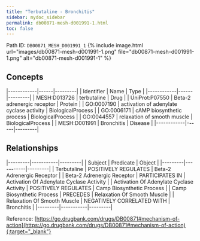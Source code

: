 ```yaml
---
title: "Terbutaline - Bronchitis"
sidebar: mydoc_sidebar
permalink: db00871-mesh-d001991-1.html
toc: false 
---
```



Path ID: `DB00871_MESH_D001991_1`
{% include image.html url="images/db00871-mesh-d001991-1.png" file="db00871-mesh-d001991-1.png" alt="db00871-mesh-d001991-1" %}

## Concepts

|------------|------|---------|
| Identifier | Name | Type    |
|------------|------|---------|
| MESH:D013726 | terbutaline | Drug |
| UniProt:P07550 | Beta-2 adrenergic receptor | Protein |
| GO:0007190 | activation of adenylate cyclase activity | BiologicalProcess |
| GO:0006171 | cAMP biosynthetic process | BiologicalProcess |
| GO:0044557 | relaxation of smooth muscle | BiologicalProcess |
| MESH:D001991 | Bronchitis | Disease |
|------------|------|---------|

## Relationships

|---------|-----------|---------|
| Subject | Predicate | Object  |
|---------|-----------|---------|
| Terbutaline | POSITIVELY REGULATES | Beta-2 Adrenergic Receptor |
| Beta-2 Adrenergic Receptor | PARTICIPATES IN | Activation Of Adenylate Cyclase Activity |
| Activation Of Adenylate Cyclase Activity | POSITIVELY REGULATES | Camp Biosynthetic Process |
| Camp Biosynthetic Process | PRECEDES | Relaxation Of Smooth Muscle |
| Relaxation Of Smooth Muscle | NEGATIVELY CORRELATED WITH | Bronchitis |
|---------|-----------|---------|

Reference: [https://go.drugbank.com/drugs/DB00871#mechanism-of-action](https://go.drugbank.com/drugs/DB00871#mechanism-of-action){:target="_blank"}